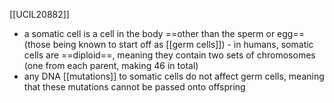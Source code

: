 [[UCIL20882]]

- a somatic cell is a cell in the body ==other than the sperm or egg== (those being known to start off as [[germ cells]]) - in humans, somatic cells are ==diploid==, meaning they contain two sets of chromosomes (one from each parent, making 46 in total)
- any DNA [[mutations]] to somatic cells do not affect germ cells, meaning that these mutations cannot be passed onto offspring